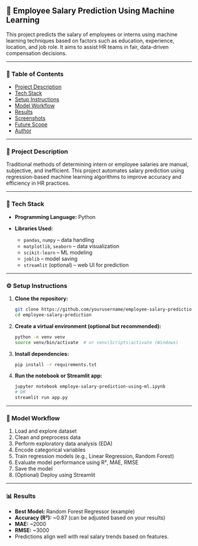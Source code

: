 

## 💼 Employee Salary Prediction Using Machine Learning

This project predicts the salary of employees or interns using machine learning techniques based on factors such as education, experience, location, and job role. It aims to assist HR teams in fair, data-driven compensation decisions.

---

### 📌 Table of Contents

* [Project Description](#project-description)
* [Tech Stack](#tech-stack)
* [Setup Instructions](#setup-instructions)
* [Model Workflow](#model-workflow)
* [Results](#results)
* [Screenshots](#screenshots)
* [Future Scope](#future-scope)
* [Author](#author)

---

### 📘 Project Description

Traditional methods of determining intern or employee salaries are manual, subjective, and inefficient.
This project automates salary prediction using regression-based machine learning algorithms to improve accuracy and efficiency in HR practices.

---

### 🧰 Tech Stack

* **Programming Language:** Python
* **Libraries Used:**

  * `pandas`, `numpy` – data handling
  * `matplotlib`, `seaborn` – data visualization
  * `scikit-learn` – ML modeling
  * `joblib` – model saving
  * `streamlit` (optional) – web UI for prediction

---

### ⚙️ Setup Instructions

1. **Clone the repository:**

   ```bash
   git clone https://github.com/yourusername/employee-salary-prediction.git
   cd employee-salary-prediction
   ```

2. **Create a virtual environment (optional but recommended):**

   ```bash
   python -m venv venv
   source venv/bin/activate  # or venv\Scripts\activate (Windows)
   ```

3. **Install dependencies:**

   ```bash
   pip install -r requirements.txt
   ```

4. **Run the notebook or Streamlit app:**

   ```bash
   jupyter notebook employe-salary-prediction-using-ml.ipynb
   # OR
   streamlit run app.py
   ```

---

### 🔁 Model Workflow

1. Load and explore dataset
2. Clean and preprocess data
3. Perform exploratory data analysis (EDA)
4. Encode categorical variables
5. Train regression models (e.g., Linear Regression, Random Forest)
6. Evaluate model performance using R², MAE, RMSE
7. Save the model
8. (Optional) Deploy using Streamlit

---

### 📊 Results

* **Best Model:** Random Forest Regressor (example)
* **Accuracy (R²):** \~0.87 (can be adjusted based on your results)
* **MAE:** \~2000
* **RMSE:** \~3000
* Predictions align well with real salary trends based on features.

